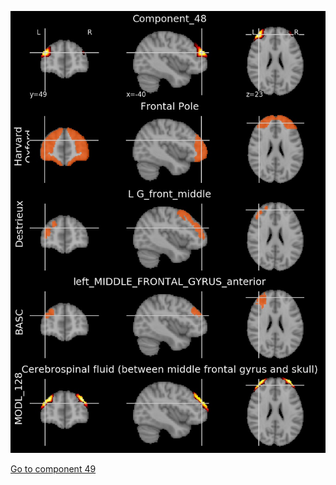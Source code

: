 


![48](preliminary/48.jpg "Component 48")

[Go to component 49](https://parietal-inria.github.io/MODL_atlas/512/49 "Component 49")